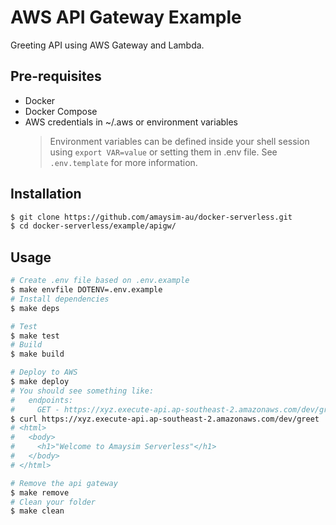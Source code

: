 # AWS API Gateway Example

Greeting API using AWS Gateway and Lambda.

## Pre-requisites

- Docker
- Docker Compose
- AWS credentials in ~/.aws or environment variables
  > Environment variables can be defined inside your shell session using `export VAR=value` or setting them in .env file. See `.env.template` for more information.

## Installation

```bash
$ git clone https://github.com/amaysim-au/docker-serverless.git
$ cd docker-serverless/example/apigw/
```

## Usage

```bash
# Create .env file based on .env.example
$ make envfile DOTENV=.env.example
# Install dependencies
$ make deps

# Test
$ make test
# Build
$ make build

# Deploy to AWS
$ make deploy
# You should see something like:
#   endpoints:
#     GET - https://xyz.execute-api.ap-southeast-2.amazonaws.com/dev/greet
$ curl https://xyz.execute-api.ap-southeast-2.amazonaws.com/dev/greet
# <html>
#   <body>
#     <h1>"Welcome to Amaysim Serverless"</h1>
#   </body>
# </html>

# Remove the api gateway
$ make remove
# Clean your folder
$ make clean
```
